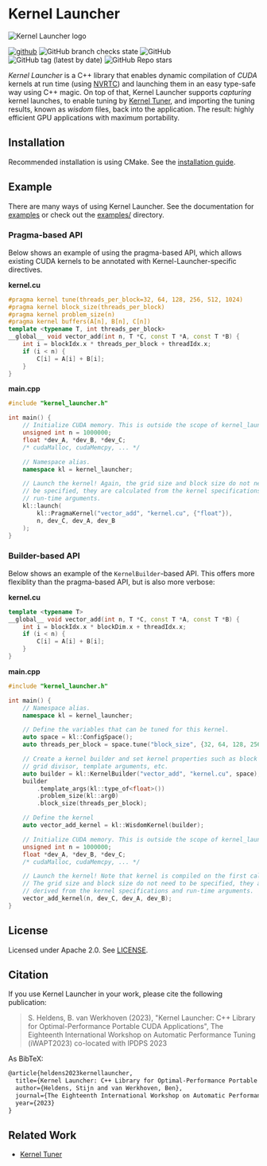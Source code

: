# Kernel Launcher

![Kernel Launcher logo](https://kerneltuner.github.io/kernel_launcher/_images/logo.png)


[![github](https://img.shields.io/badge/github-repo-000.svg?logo=github&labelColor=gray&color=blue)](https://github.com/KernelTuner/kernel_launcher/)
![GitHub branch checks state](https://img.shields.io/github/actions/workflow/status/KernelTuner/kernel_launcher/docs.yml)
![GitHub](https://img.shields.io/github/license/KernelTuner/kernel_launcher)
![GitHub tag (latest by date)](https://img.shields.io/github/v/tag/KernelTuner/kernel_launcher)
![GitHub Repo stars](https://img.shields.io/github/stars/KernelTuner/kernel_launcher?style=social)




_Kernel Launcher_ is a C++ library that enables dynamic compilation of _CUDA_ kernels at run time (using [NVRTC](https://docs.nvidia.com/cuda/nvrtc/index.html)) and launching them in an easy type-safe way using C++ magic.
On top of that, Kernel Launcher supports _capturing_ kernel launches, to enable tuning by [Kernel Tuner](https://github.com/KernelTuner/kernel_tuner), and importing the tuning results, known as _wisdom_ files, back into the application.
The result: highly efficient GPU applications with maximum portability.




## Installation

Recommended installation is using CMake. See the [installation guide](https://kerneltuner.github.io/kernel_launcher/install.html).

## Example

There are many ways of using Kernel Launcher. See the documentation for [examples](https://kerneltuner.github.io/kernel_launcher/example.html) or check out the [examples/](https://github.com/KernelTuner/kernel_launcher/tree/master/examples) directory.


### Pragma-based API
Below shows an example of using the pragma-based API, which allows existing CUDA kernels to be annotated with Kernel-Launcher-specific directives.

**kernel.cu**
```cpp
#pragma kernel tune(threads_per_block=32, 64, 128, 256, 512, 1024)
#pragma kernel block_size(threads_per_block)
#pragma kernel problem_size(n)
#pragma kernel buffers(A[n], B[n], C[n])
template <typename T, int threads_per_block>
__global__ void vector_add(int n, T *C, const T *A, const T *B) {
    int i = blockIdx.x * threads_per_block + threadIdx.x;
    if (i < n) {
        C[i] = A[i] + B[i];
    }
}
```

**main.cpp**
```cpp
#include "kernel_launcher.h"

int main() {
    // Initialize CUDA memory. This is outside the scope of kernel_launcher.
    unsigned int n = 1000000;
    float *dev_A, *dev_B, *dev_C;
    /* cudaMalloc, cudaMemcpy, ... */

    // Namespace alias.
    namespace kl = kernel_launcher;

    // Launch the kernel! Again, the grid size and block size do not need to
    // be specified, they are calculated from the kernel specifications and
    // run-time arguments.
    kl::launch(
        kl::PragmaKernel("vector_add", "kernel.cu", {"float"}),
        n, dev_C, dev_A, dev_B
    );
}

```


### Builder-based API
Below shows an example of the `KernelBuilder`-based API.
This offers more flexiblity than the pragma-based API, but is also more verbose:

**kernel.cu**
```cpp
template <typename T>
__global__ void vector_add(int n, T *C, const T *A, const T *B) {
    int i = blockIdx.x * blockDim.x + threadIdx.x;
    if (i < n) {
        C[i] = A[i] + B[i];
    }
}
```

**main.cpp**
```cpp
#include "kernel_launcher.h"

int main() {
    // Namespace alias.
    namespace kl = kernel_launcher;

    // Define the variables that can be tuned for this kernel.
    auto space = kl::ConfigSpace();
    auto threads_per_block = space.tune("block_size", {32, 64, 128, 256, 512, 1024});

    // Create a kernel builder and set kernel properties such as block size,
    // grid divisor, template arguments, etc.
    auto builder = kl::KernelBuilder("vector_add", "kernel.cu", space);
    builder
        .template_args(kl::type_of<float>())
        .problem_size(kl::arg0)
        .block_size(threads_per_block);

    // Define the kernel
    auto vector_add_kernel = kl::WisdomKernel(builder);

    // Initialize CUDA memory. This is outside the scope of kernel_launcher.
    unsigned int n = 1000000;
    float *dev_A, *dev_B, *dev_C;
    /* cudaMalloc, cudaMemcpy, ... */

    // Launch the kernel! Note that kernel is compiled on the first call.
    // The grid size and block size do not need to be specified, they are
    // derived from the kernel specifications and run-time arguments.
    vector_add_kernel(n, dev_C, dev_A, dev_B);
}
```



## License

Licensed under Apache 2.0. See [LICENSE](https://github.com/KernelTuner/kernel_launcher/blob/master/LICENSE).


## Citation

If you use Kernel Launcher in your work, please cite the following publication:

> S. Heldens, B. van Werkhoven (2023), "Kernel Launcher: C++ Library for Optimal-Performance Portable CUDA Applications", The Eighteenth International Workshop on Automatic Performance Tuning (iWAPT2023) co-located with IPDPS 2023

As BibTeX:

```Latex
@article{heldens2023kernellauncher,
  title={Kernel Launcher: C++ Library for Optimal-Performance Portable CUDA Applications},
  author={Heldens, Stijn and van Werkhoven, Ben},
  journal={The Eighteenth International Workshop on Automatic Performance Tuning (iWAPT2023) co-located with IPDPS 2023},
  year={2023}
}
```

## Related Work

* [Kernel Tuner](https://github.com/KernelTuner/kernel_tuner)

